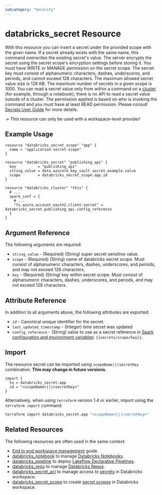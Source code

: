 ```yaml
---
subcategory: "Security"
---
```

# databricks_secret Resource

With this resource you can insert a secret under the provided scope with the given name. If a secret already exists with the same name, this command overwrites the existing secret's value. The server encrypts the secret using the secret scope's encryption settings before storing it. You must have WRITE or MANAGE permission on the secret scope. The secret key must consist of alphanumeric characters, dashes, underscores, and periods, and cannot exceed 128 characters. The maximum allowed secret value size is 128 KB. The maximum number of secrets in a given scope is 1000. You can read a secret value only from within a command on a [cluster](cluster.md) (for example, through a notebook); there is no API to read a secret value outside of a cluster. The permission applied is based on who is invoking the command and you must have at least READ permission. Please consult [Secrets User Guide](https://docs.databricks.com/security/secrets/index.html#secrets-user-guide) for more details.

-> This resource can only be used with a workspace-level provider!

## Example Usage

```hcl
resource "databricks_secret_scope" "app" {
  name = "application-secret-scope"
}

resource "databricks_secret" "publishing_api" {
  key          = "publishing_api"
  string_value = data.azurerm_key_vault_secret.example.value
  scope        = databricks_secret_scope.app.id
}

resource "databricks_cluster" "this" {
  # ...
  spark_conf = {
    # ...
    "fs.azure.account.oauth2.client.secret" = databricks_secret.publishing_api.config_reference
  }
}
```

## Argument Reference

The following arguments are required:

* `string_value` - (Required) (String) super secret sensitive value.
* `scope` - (Required) (String) name of databricks secret scope. Must consist of alphanumeric characters, dashes, underscores, and periods, and may not exceed 128 characters.
* `key` - (Required) (String) key within secret scope. Must consist of alphanumeric characters, dashes, underscores, and periods, and may not exceed 128 characters.

## Attribute Reference

In addition to all arguments above, the following attributes are exported:

* `id` - Canonical unique identifier for the secret.
* `last_updated_timestamp` - (Integer) time secret was updated
* `config_reference` - (String) value to use as a secret reference in [Spark configuration and environment variables](https://docs.databricks.com/security/secrets/secrets.html#use-a-secret-in-a-spark-configuration-property-or-environment-variable): `{{secrets/scope/key}}`.

## Import

The resource secret can be imported using `scopeName|||secretKey` combination. **This may change in future versions.**

```hcl
import {
  to = databricks_secret.app
  id = "<scopeName>|||<secretKey>"
}
```

Alternatively, when using `terraform` version 1.4 or earlier, import using the `terraform import` command:

```bash
terraform import databricks_secret.app "<scopeName>|||<secretKey>"
```

## Related Resources

The following resources are often used in the same context:

* [End to end workspace management](../guides/workspace-management.md) guide.
* [databricks_notebook](notebook.md) to manage [Databricks Notebooks](https://docs.databricks.com/notebooks/index.html).
* [databricks_pipeline](pipeline.md) to deploy [Lakeflow Declarative Pipelines](https://docs.databricks.com/aws/en/dlt).
* [databricks_repo](repo.md) to manage [Databricks Repos](https://docs.databricks.com/repos.html).
* [databricks_secret_acl](secret_acl.md) to manage access to [secrets](https://docs.databricks.com/security/secrets/index.html#secrets-user-guide) in Databricks workspace.
* [databricks_secret_scope](secret_scope.md) to create [secret scopes](https://docs.databricks.com/security/secrets/index.html#secrets-user-guide) in Databricks workspace.

